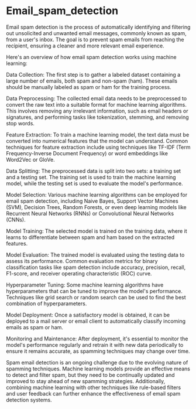 # Email_spam_detection

Email spam detection is the process of automatically identifying and filtering out unsolicited and unwanted email messages, commonly known as spam, from a user's inbox. The goal is to prevent spam emails from reaching the recipient, ensuring a cleaner and more relevant email experience.

Here's an overview of how email spam detection works using machine learning:

Data Collection: The first step is to gather a labeled dataset containing a large number of emails, both spam and non-spam (ham). These emails should be manually labeled as spam or ham for the training process.

Data Preprocessing: The collected email data needs to be preprocessed to convert the raw text into a suitable format for machine learning algorithms. This involves removing any irrelevant information, such as email headers or signatures, and performing tasks like tokenization, stemming, and removing stop words.

Feature Extraction: To train a machine learning model, the text data must be converted into numerical features that the model can understand. Common techniques for feature extraction include using techniques like TF-IDF (Term Frequency-Inverse Document Frequency) or word embeddings like Word2Vec or GloVe.

Data Splitting: The preprocessed data is split into two sets: a training set and a testing set. The training set is used to train the machine learning model, while the testing set is used to evaluate the model's performance.

Model Selection: Various machine learning algorithms can be employed for email spam detection, including Naive Bayes, Support Vector Machines (SVM), Decision Trees, Random Forests, or even deep learning models like Recurrent Neural Networks (RNNs) or Convolutional Neural Networks (CNNs).

Model Training: The selected model is trained on the training data, where it learns to differentiate between spam and ham based on the extracted features.

Model Evaluation: The trained model is evaluated using the testing data to assess its performance. Common evaluation metrics for binary classification tasks like spam detection include accuracy, precision, recall, F1-score, and receiver operating characteristic (ROC) curve.

Hyperparameter Tuning: Some machine learning algorithms have hyperparameters that can be tuned to improve the model's performance. Techniques like grid search or random search can be used to find the best combination of hyperparameters.

Model Deployment: Once a satisfactory model is obtained, it can be deployed to a mail server or email client to automatically classify incoming emails as spam or ham.

Monitoring and Maintenance: After deployment, it's essential to monitor the model's performance regularly and retrain it with new data periodically to ensure it remains accurate, as spamming techniques may change over time.

Spam email detection is an ongoing challenge due to the evolving nature of spamming techniques. Machine learning models provide an effective means to detect and filter spam, but they need to be continually updated and improved to stay ahead of new spamming strategies. Additionally, combining machine learning with other techniques like rule-based filters and user feedback can further enhance the effectiveness of email spam detection systems.

